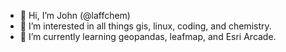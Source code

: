 - 👋 Hi, I’m John (@laffchem)
- 👀 I’m interested in all things gis, linux, coding, and chemistry.
- 🌱 I’m currently learning geopandas, leafmap, and Esri Arcade.



